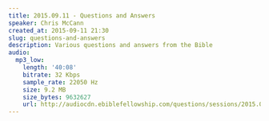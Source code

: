 ```yaml
---
title: 2015.09.11 - Questions and Answers
speaker: Chris McCann
created_at: 2015-09-11 21:30
slug: questions-and-answers
description: Various questions and answers from the Bible
audio:
  mp3_low:
    length: '40:08'
    bitrate: 32 Kbps
    sample_rate: 22050 Hz
    size: 9.2 MB
    size_bytes: 9632627
    url: http://audiocdn.ebiblefellowship.com/questions/sessions/2015.09.11_McCann_-_Questions_and_Answers.mp3
---
```

